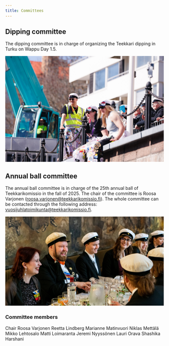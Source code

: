 ```yaml
---
title: Committees
---
```

## Dipping committee

The dipping committee is in charge of organizing the Teekkari dipping in Turku on Wappu Day 1.5.

![kastetoimikunta](kastetoimikunta.jpg "kastetoimikunta")

## Annual ball committee

The annual ball committee is in charge of the 25th annual ball of Teekkarikomissio in the fall of 2025. The chair of the committee is Roosa Varjonen (roosa.varjonen@teekkarikomissio.fi). The whole committee can be contacted through the following address: vuosijuhlatoimikunta@teekkarikomissio.fi.

![vujutmk](vujutmk.jpg "vujutmk")

### Committee members 
Chair Roosa Varjonen
Reetta Lindberg
Marianne Matinvuori
Niklas Mettälä
Mikko Lehtosalo
Matti Loimaranta
Jeremi Nyyssönen
Lauri Orava
Shashika Harshani
